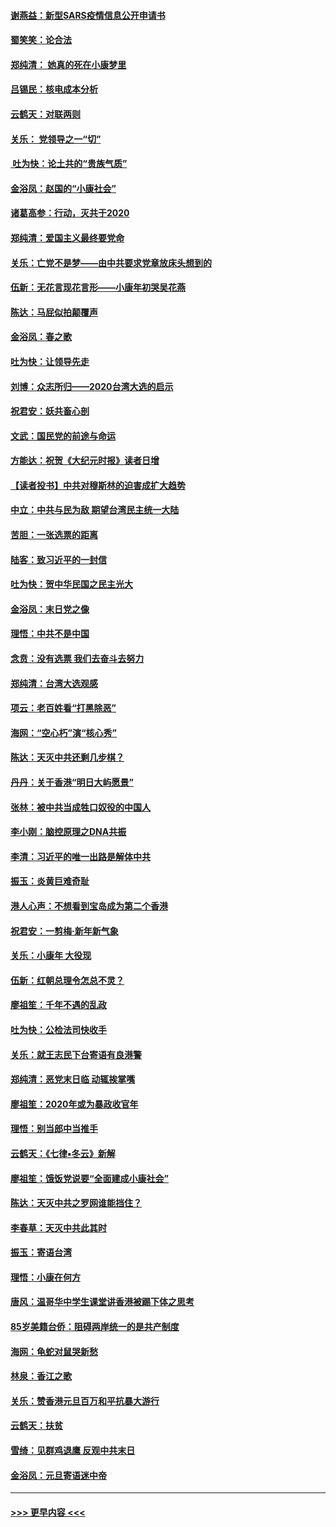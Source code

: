 #### [谢燕益：新型SARS疫情信息公开申请书](../pages/nsc993/n11808840.md?t=01211331) 
#### [蜀笑笑：论合法](../pages/nsc993/n11808064.md?t=01211331) 
#### [郑纯清： 她真的死在小康梦里](../pages/nsc993/n11806623.md?t=01211331) 
#### [吕锡民：核电成本分析](../pages/nsc993/n11806284.md?t=01211331) 
#### [云鹤天：对联两则](../pages/nsc993/n11805957.md?t=01211331) 
#### [关乐： 党领导之一“切”](../pages/nsc993/n11804505.md?t=01211331) 
#### [ 吐为快：论土共的“贵族气质”](../pages/nsc993/n11804490.md?t=01211331) 
#### [金浴凤：赵国的“小康社会”](../pages/nsc993/n11804452.md?t=01211331) 
#### [诸葛高参：行动，灭共于2020](../pages/nsc993/n11804120.md?t=01211331) 
#### [郑纯清：爱国主义最终要党命](../pages/nsc993/n11802197.md?t=01211331) 
#### [关乐：亡党不是梦——由中共要求党章放床头想到的](../pages/nsc993/n11802156.md?t=01211331) 
#### [伍新：无花言现花言形——小康年初哭吴花燕](../pages/nsc993/n11800044.md?t=01211331) 
#### [陈达：马屁似拍颠覆声](../pages/nsc993/n11800010.md?t=01211331) 
#### [金浴凤：春之歌](../pages/nsc993/n11797687.md?t=01211331) 
#### [吐为快：让领导先走](../pages/nsc993/n11797512.md?t=01211331) 
#### [刘博：众志所归——2020台湾大选的启示](../pages/nsc993/n11796878.md?t=01211331) 
#### [祝君安：妖共畜心剖](../pages/nsc993/n11794273.md?t=01211331) 
#### [文武：国民党的前途与命运](../pages/nsc993/n11794198.md?t=01211331) 
#### [方能达：祝贺《大纪元时报》读者日增](../pages/nsc993/n11793807.md?t=01211331) 
#### [【读者投书】中共对穆斯林的迫害成扩大趋势](../pages/nsc993/n11791371.md?t=01211331) 
#### [中立：中共与民为敌 期望台湾民主统一大陆](../pages/nsc993/n11790392.md?t=01211331) 
#### [苦胆：一张选票的距离](../pages/nsc993/n11788914.md?t=01211331) 
#### [陆客：致习近平的一封信](../pages/nsc993/n11788867.md?t=01211331) 
#### [吐为快：贺中华民国之民主光大](../pages/nsc993/n11788618.md?t=01211331) 
#### [金浴凤：末日党之像](../pages/nsc993/n11787475.md?t=01211331) 
#### [理悟：中共不是中国](../pages/nsc993/n11787463.md?t=01211331) 
#### [念贲：没有选票  我们去奋斗去努力](../pages/nsc993/n11787398.md?t=01211331) 
#### [郑纯清：台湾大选观感](../pages/nsc993/n11786210.md?t=01211331) 
#### [项云：老百姓看“打黑除恶”](../pages/nsc993/n11785398.md?t=01211331) 
#### [海网：“空心朽”演“核心秀”](../pages/nsc993/n11783874.md?t=01211331) 
#### [陈达：天灭中共还剩几步棋？](../pages/nsc993/n11783719.md?t=01211331) 
#### [丹丹：关于香港“明日大屿愿景”](../pages/nsc993/n11783273.md?t=01211331) 
#### [张林：被中共当成牲口奴役的中国人](../pages/nsc993/n11782397.md?t=01211331) 
#### [李小刚：脑控原理之DNA共振](../pages/nsc993/n11780962.md?t=01211331) 
#### [李清：习近平的唯一出路是解体中共](../pages/nsc993/n11780866.md?t=01211331) 
#### [振玉：炎黄巨难奇耻](../pages/nsc993/n11779632.md?t=01211331) 
#### [港人心声：不想看到宝岛成为第二个香港](../pages/nsc993/n11778817.md?t=01211331) 
#### [祝君安：一剪梅‧新年新气象](../pages/nsc993/n11776340.md?t=01211331) 
#### [关乐：小康年 大役现](../pages/nsc993/n11774213.md?t=01211331) 
#### [伍新：红朝总理令怎总不灵？](../pages/nsc993/n11770813.md?t=01211331) 
#### [廖祖笙：千年不遇的乱政](../pages/nsc993/n11770373.md?t=01211331) 
#### [吐为快：公检法司快收手](../pages/nsc993/n11770359.md?t=01211331) 
#### [关乐：就王志民下台寄语有良港警](../pages/nsc993/n11769903.md?t=01211331) 
#### [郑纯清：恶党末日临 动辄挨掌嘴](../pages/nsc993/n11769356.md?t=01211331) 
#### [廖祖笙：2020年或为暴政收官年](../pages/nsc993/n11768216.md?t=01211331) 
#### [理悟：别当郎中当推手](../pages/nsc993/n11768243.md?t=01211331) 
#### [云鹤天：《七律▪冬云》新解](../pages/nsc993/n11768204.md?t=01211331) 
#### [廖祖笙：饿饭党说要“全面建成小康社会”](../pages/nsc993/n11767482.md?t=01211331) 
#### [陈达：天灭中共之罗网谁能挡住？](../pages/nsc993/n11767465.md?t=01211331) 
#### [李春草：天灭中共此其时](../pages/nsc993/n11767452.md?t=01211331) 
#### [振玉：寄语台湾](../pages/nsc993/n11767432.md?t=01211331) 
#### [理悟：小康在何方](../pages/nsc993/n11767394.md?t=01211331) 
#### [唐风：温哥华中学生课堂讲香港被踢下体之思考](../pages/nsc993/n11766848.md?t=01211331) 
#### [85岁美籍台侨：阻碍两岸统一的是共产制度](../pages/nsc993/n11765043.md?t=01211331) 
#### [海网：龟蛇对鼠哭新愁](../pages/nsc993/n11764895.md?t=01211331) 
#### [林泉：香江之歌](../pages/nsc993/n11764415.md?t=01211331) 
#### [关乐：赞香港元旦百万和平抗暴大游行](../pages/nsc993/n11764382.md?t=01211331) 
#### [云鹤天：扶贫](../pages/nsc993/n11764245.md?t=01211331) 
#### [雪绮：见群鸡退鹰  反观中共末日](../pages/nsc993/n11762112.md?t=01211331) 
#### [金浴凤：元旦寄语迷中帝](../pages/nsc993/n11761788.md?t=01211331) 

----
#### [ >>> 更早内容 <<< ](../indexes/nsc993-earlier.md)
